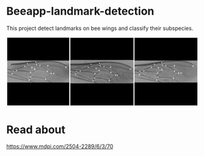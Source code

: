 # Beeapp-landmark-detection

This project detect landmarks on bee wings and classify their subspecies.

![alt text](https://github.com/walterBSG/Beeapp-landmark-detection/blob/master/resultados/bee_landmarks.png)

# Read about
https://www.mdpi.com/2504-2289/6/3/70
